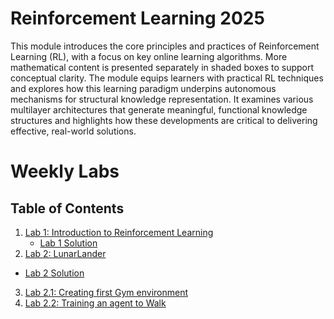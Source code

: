 Reinforcement Learning 2025
=======================================

This module introduces the core principles and practices of Reinforcement Learning (RL), with a focus on key online learning algorithms. More mathematical content is presented separately in shaded boxes to support conceptual clarity. The module equips learners with practical RL techniques and explores how this learning paradigm underpins autonomous mechanisms for structural knowledge representation. It examines various multilayer architectures that generate meaningful, functional knowledge structures and highlights how these developments are critical to delivering effective, real-world solutions.
 


# Weekly Labs

## Table of Contents

1. [Lab 1: Introduction to Reinforcement Learning](/Labs/RL_Lab_Setup.md)  
    - [Lab 1 Solution](/Labs/gym_intro.ipynb)
2. [Lab 2: LunarLander](/Labs/RL_Lab2_LunarLander.md)
- [Lab 2 Solution](/Labs/RL_Lab2_LunarLander.md)
3. [Lab 2.1:  Creating first Gym environment](/Labs/2.1%20CreatingfirstGymenvironment.ipynb)
4. [Lab 2.2: Training an agent to Walk](/Labs/2.2%20Training%20an%20Robot%20to%20Walk.ipynb)